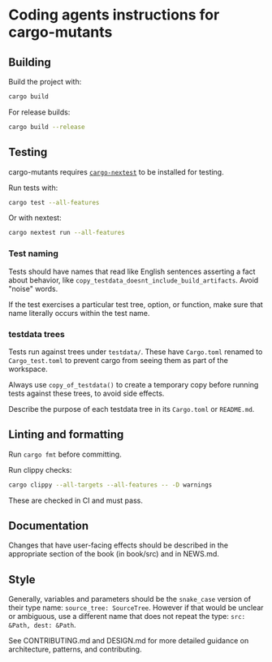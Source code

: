 # Coding agents instructions for cargo-mutants

## Building

Build the project with:

```bash
cargo build
```

For release builds:

```bash
cargo build --release
```

## Testing

cargo-mutants requires [`cargo-nextest`](https://nexte.st/) to be installed for testing.

Run tests with:

```bash
cargo test --all-features
```

Or with nextest:

```bash
cargo nextest run --all-features
```

### Test naming

Tests should have names that read like English sentences asserting a fact about behavior, like `copy_testdata_doesnt_include_build_artifacts`. Avoid "noise" words.

If the test exercises a particular test tree, option, or function, make sure that name literally occurs within the test name.

### testdata trees

Tests run against trees under `testdata/`. These have `Cargo.toml` renamed to `Cargo_test.toml` to prevent cargo from seeing them as part of the workspace.

Always use `copy_of_testdata()` to create a temporary copy before running tests against these trees, to avoid side effects.

Describe the purpose of each testdata tree in its `Cargo.toml` or `README.md`.

## Linting and formatting

Run `cargo fmt` before committing.

Run clippy checks:

```bash
cargo clippy --all-targets --all-features -- -D warnings
```

These are checked in CI and must pass.

## Documentation

Changes that have user-facing effects should be described in the appropriate section of the book (in book/src) and in NEWS.md.

## Style

Generally, variables and parameters should be the `snake_case` version of their type name: `source_tree: SourceTree`. However if that would be unclear or ambiguous, use a different name that does not repeat the type: `src: &Path, dest: &Path`.

See CONTRIBUTING.md and DESIGN.md for more detailed guidance on architecture, patterns, and contributing.
